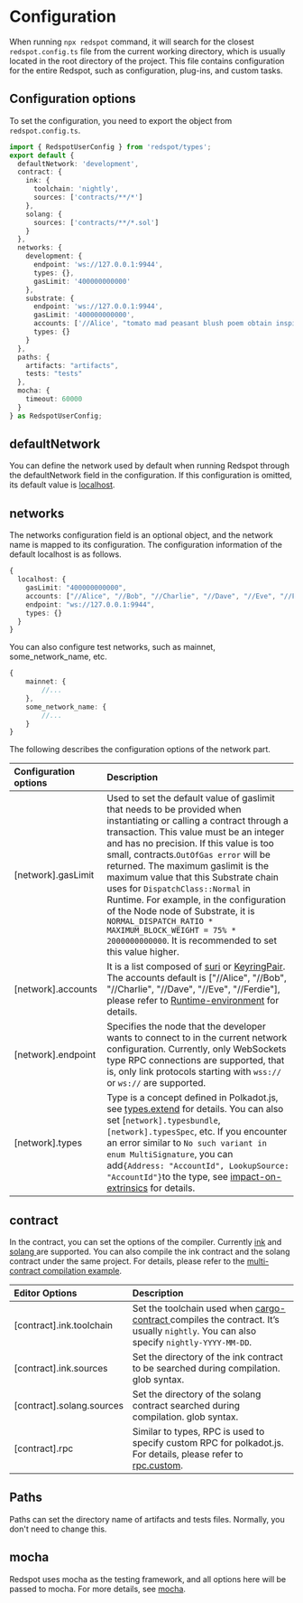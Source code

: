 # Configuration

When running `npx redspot` command, it will search for the closest `redspot.config.ts` file from the current working directory, which is usually located in the root directory of the project. This file contains configuration for the entire Redspot, such as configuration, plug-ins, and custom tasks.

## Configuration options

To set the configuration, you need to export the object from `redspot.config.ts`.

```typescript
import { RedspotUserConfig } from 'redspot/types';
export default {
  defaultNetwork: 'development',
  contract: {
    ink: {
      toolchain: 'nightly',
      sources: ['contracts/**/*']
    },
    solang: {
      sources: ['contracts/**/*.sol']
    }
  },
  networks: {
    development: {
      endpoint: 'ws://127.0.0.1:9944',
      types: {},
      gasLimit: '400000000000'
    },
    substrate: {
      endpoint: 'ws://127.0.0.1:9944',
      gasLimit: '400000000000',
      accounts: ['//Alice', "tomato mad peasant blush poem obtain inspire distance attitude mercy return marriage", "0x26aa394eea5630e07c48ae0c9558cef70a98fdbe9ce6c55837576c60c7af3850"],
      types: {}
    }
  },
  paths: {
    artifacts: "artifacts",
    tests: "tests"
  },
  mocha: {
    timeout: 60000
  }
} as RedspotUserConfig;
```
## defaultNetwork

You can define the network used by default when running Redspot through the defaultNetwork field in the configuration. If this configuration is omitted, its default value is [localhost](http://localhost).

## networks

The networks configuration field is an optional object, and the network name is mapped to its configuration. The configuration information of the default localhost is as follows.

```typescript
{
  localhost: {
    gasLimit: "400000000000",
    accounts: ["//Alice", "//Bob", "//Charlie", "//Dave", "//Eve", "//Ferdie"],
    endpoint: "ws://127.0.0.1:9944",
    types: {}
  }
}
```

You can also configure test networks, such as mainnet, some_network_name, etc.

```typescript
{
    mainnet: {
        //...
    },
    some_network_name: {
        //...
    }
}
```

The following describes the configuration options of the network part.

| Configuration options | Description                                                  |
|:----|:----|
| [network].gasLimit |Used to set the default value of gaslimit that needs to be provided when instantiating or calling a contract through a transaction. This value must be an integer and has no precision. If this value is too small, contracts.`OutOfGas error` will be returned. The maximum gaslimit is the maximum value that this Substrate chain uses for `DispatchClass::Normal` in Runtime. For example, in the configuration of the Node node of Substrate, it is `NORMAL_DISPATCH_RATIO * MAXIMUM_BLOCK_WEIGHT = 75% * 2000000000000`. It is recommended to set this value higher.|
|[network].accounts|It is a list composed of [suri](https://polkadot.js.org/docs/keyring/start/suri/) or [KeyringPair](https://polkadot.js.org/docs/keyring/start/create/#adding-a-pair). The accounts default is ["//Alice", "//Bob", "//Charlie", "//Dave", "//Eve", "//Ferdie"], please refer to [Runtime-environment](./runtime-environment) for details.|
|[network].endpoint|Specifies the node that the developer wants to connect to in the current network configuration. Currently, only WebSockets type RPC connections are supported, that is, only link protocols starting with `wss://` or `ws://` are supported.|
|[network].types|Type is a concept defined in Polkadot.js, see [types.extend](https://polkadot.js.org/docs/api/start/types.extend/) for details. You can also set [`network].typesbundle`,`[network].typesSpec`, etc. If you encounter an error similar to `No such variant in enum MultiSignature`, you can add`{Address: "AccountId", LookupSource: "AccountId"}`to the type, see [impact-on-extrinsics](https://polkadot.js.org/docs/api/start/types.extend/#impact-on-extrinsics) for details.|

## contract

In the contract, you can set the options of the compiler. Currently [ink](https://github.com/paritytech/ink) and [solang ](https://github.com/hyperledger-labs/solang)are supported. You can also compile the ink contract and the solang contract under the same project. For details, please refer to the [multi-contract compilation example](https://github.com/patractlabs/redspot/tree/master/examples/multi-contract ).

| Editor Options            | Description                                                  |
|:----|:----|
|[contract].ink.toolchain|Set the toolchain used when [cargo-contract ](https://github.com/paritytech/cargo-contract) compiles the contract. It’s usually `nightly`. You can also specify `nightly-YYYY-MM-DD`.|
|[contract].ink.sources|Set the directory of the ink contract to be searched during compilation. glob syntax.|
| [contract].solang.sources |Set the directory of the solang contract searched during compilation. glob syntax.|
| [contract].rpc |Similar to types, RPC is used to specify custom RPC for polkadot.js. For details, please refer to [rpc.custom](https://polkadot.js.org/docs/api/start/rpc.custom).|

## Paths

Paths can set the directory name of artifacts and tests files. Normally, you don't need to change this.

## mocha

Redspot uses mocha as the testing framework, and all options here will be passed to mocha. For more details, see [mocha](https://mochajs.org/api/mocha).



